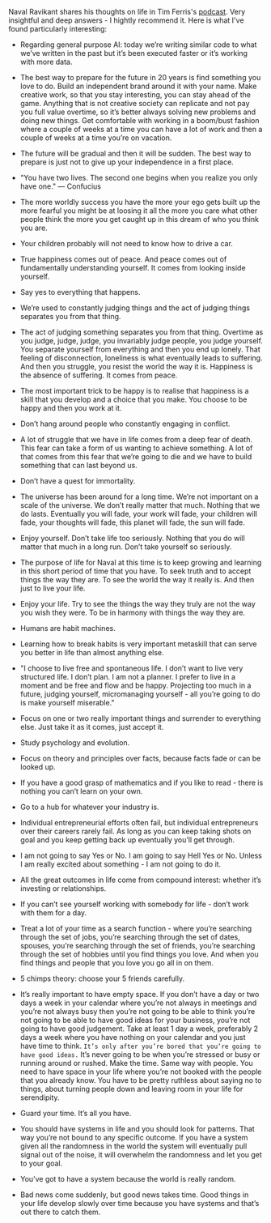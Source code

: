 Naval Ravikant shares his thoughts on life in Tim Ferris's <a href="http://fourhourworkweek.com/2016/01/30/naval-ravikant-on-happiness-hacks/" target="_blank">podcast</a>. Very insightful and deep answers - I hightly recommend it. Here is what I've found particularly interesting:

+ Regarding general purpose AI: today we’re writing similar code to what we’ve written in the past but it’s been executed faster or it’s working with more data.

+ The best way to prepare for the future in 20 years is find something you love to do.
Build an independent brand around it with your name.
Make creative work, so that you stay interesting, you can stay ahead of the game.
Anything that is not creative society can replicate and not pay you full value overtime, so it’s better always solving new problems and doing new things.
Get comfortable with working in a boom/bust fashion where a couple of weeks at a time you can have a lot of work and then a couple of weeks at a time you’re on vacation.

+ The future will be gradual and then it will be sudden. The best way to prepare is just not to give up your independence in a first place.

+ "You have two lives. The second one begins when you realize you only have one." ― Confucius

+ The more worldly success you have the more your ego gets built up the more fearful you might be at loosing it all  the more you care what other people think the more you get caught up in this dream of who you think you are.

+ Your children probably will not need to know how to drive a car.

+ True happiness comes out of peace. And peace comes out of fundamentally understanding yourself. It comes from looking inside yourself.

+ Say yes to everything that happens.

+ We’re used to constantly judging things and the act of judging things separates you from that thing.

+ The act of judging something separates you from that thing. Overtime as you judge, judge, judge, you invariably judge people, you judge yourself. You separate yourself from everything and then you end up lonely. That feeling of disconnection, loneliness is what eventually leads to suffering. And then you struggle, you resist the world the way it is. Happiness is the absence of suffering. It comes from peace.

+ The most important trick to be happy is to realise that happiness is a skill that you develop and a choice that you make. You choose to be happy and then you work at it.

+ Don’t hang around people who constantly engaging in conflict.

+ A lot of struggle that we have in life comes from a deep fear of death. This fear can take a form of us wanting to achieve something. A lot of that comes from this fear that we’re going to die and we have to build something that can last beyond us.

+ Don’t have a quest for immortality.

+ The universe has been around for a long time. We’re not important on a scale of the universe. We don’t really matter that much. Nothing that we do lasts. Eventually you will fade, your work will fade, your children will fade, your thoughts will fade, this planet will fade, the sun will fade.

+ Enjoy yourself. Don’t take life too seriously. Nothing that you do will matter that much in a long run. Don’t take yourself so seriously.

+ The purpose of life for Naval at this time is to keep growing and learning in this short period of time that you have. To seek truth and to accept things the way they are. To see the world the way it really is. And then just to live your life.

+ Enjoy your life. Try to see the things the way they truly are not the way you wish they were. To be in harmony with things the way they are.

+ Humans are habit machines.

+ Learning how to break habits is very important metaskill that can serve you better in life than almost anything else.

+ "I choose to live free and spontaneous life. I don’t want to live very structured life.
I don’t plan. I am not a planner. I prefer to live in a moment and be free and flow and be happy.
Projecting too much in a future, judging yourself, micromanaging yourself - all you’re going to do is make yourself miserable."

+ Focus on one or two really important things and surrender to everything else. Just take it as it comes, just accept it.

+ Study psychology and evolution.

+ Focus on theory and principles over facts, because facts fade or can be looked up.

+ If you have a good grasp of mathematics and if you like to read - there is nothing you can’t learn on your own.

+ Go to a hub for whatever your industry is.

+ Individual entrepreneurial efforts often fail, but individual entrepreneurs over their careers rarely fail. As long as you can keep taking shots on goal and you keep getting back up eventually you’ll get through.

+ I am not going to say Yes or No. I am going to say Hell Yes or No. Unless I am really excited about something - I am not going to do it.

+ All the great outcomes in life come from compound interest: whether it’s investing or relationships.

+ If you can’t see yourself working with somebody for life - don’t work with them for a day.

+ Treat a lot of your time as a search function - where you’re searching through the set of jobs, you’re searching through the set of dates, spouses, you’re searching through the set of friends, you’re searching through the set of hobbies until you find things you love. And when you find things and people that you love you go all in on them.

+ 5 chimps theory: choose your 5 friends carefully.

+ It’s really important to have empty space. If you don’t have a day or two days a week in your calendar where you’re not always in meetings and you’re not always busy then you’re not going to be able to think you’re not going to be able to have good ideas for your business, you’re not going to have good judgement. Take at least 1 day a week, preferably 2 days a week where you have nothing on your calendar and you just have time to think. `It’s only after you’re bored that you’re going to have good ideas.` It’s never going to be when you’re stressed or busy or running around or rushed. Make the time. Same way with people. You need to have space in your life where you’re not booked with the people that you already know. You have to be pretty ruthless about saying no to things, about turning people down and leaving room in your life for serendipity.

+ Guard your time. It’s all you have.

+ You should have systems in life and you should look for patterns. That way you’re not bound to any specific outcome. If you have a system given all the randomness in the world the system will eventually pull signal out of the noise, it will overwhelm the randomness and let you get to your goal.

+ You’ve got to have a system because the world is really random.

+ Bad news come suddenly, but good news takes time. Good things in your life develop slowly over time because you have systems and that’s out there to catch them.